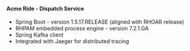 #### Acme Ride - Dispatch Service

* Spring Boot - version 1.5.17.RELEASE (aligned with RHOAR release)
* RHPAM embedded process engine - version 7.2.1.GA
* Spring Kafka client
* Integrated with Jaeger for distributed tracing